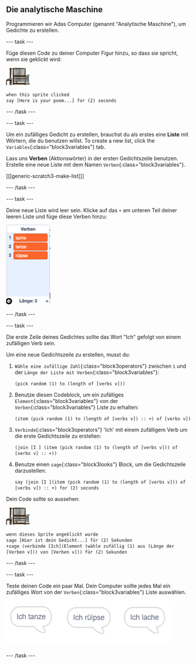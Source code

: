 ## Die analytische Maschine

Programmieren wir Adas Computer (genannt "Analytische Maschine"), um Gedichte zu erstellen.

\--- task \---

Füge diesen Code zu deiner Computer Figur hinzu, so dass sie spricht, wenn sie geklickt wird:

![Computer Sprite](images/computer-sprite.png)

```blocks3
when this sprite clicked
say [Here is your poem...] for (2) seconds
```

\--- /task \---

\--- task \---

Um ein zufälliges Gedicht zu erstellen, brauchst du als erstes eine **Liste** mit Wörtern, die du benutzen willst. To create a new list, click the `Variables`{:class="block3variables"} tab.

Lass uns **Verben** (Aktionswörter) in der ersten Gedichtszeile benutzen. Erstelle eine neue Liste mit dem Namen `Verben`{:class="block3variables"}.

[[[generic-scratch3-make-list]]]

\--- /task \---

\--- task \---

Deine neue Liste wird leer sein. Klicke auf das `+` am unteren Teil deiner leeren Liste und füge diese Verben hinzu:

![Liste mit dem + hervorgehobenen](images/poetry-verbs-annotated.png)

\--- /task \---

\--- task \---

Die erste Zeile deines Gedichtes sollte das Wort "Ich" gefolgt von einem zufälligen Verb sein.

Um eine neue Gedichtszeile zu erstellen, musst du:

1. `Wähle eine zufällige Zahl`{:class="block3operators"} zwischen `1` und der `Länge der Liste mit Verben`{:class="block3variables"}:
    
    ```blocks3
    (pick random (1) to (length of [verbs v]))
    ```

2. Benutze diesen Codeblock, um ein zufälliges `Element`{:class="block3variables"} von der `Verben`{:class="block3variables"} Liste zu erhalten:
    
    ```blocks3
    (item (pick random (1) to (length of [verbs v]) :: +) of [verbs v])
    ```

3. `Verbinde`{:class="block3operators"} 'Ich' mit einem zufälligem Verb um die erste Gedichtszeile zu erstellen:
    
    ```blocks3
    (join [I ] (item (pick random (1) to (length of [verbs v])) of [verbs v] :: +))
    ```

4. Benutze einen `sage`{:class="block3looks"} Block, um die Gedichtszeile darzustellen:
    
    ```blocks3
    say (join [I ](item (pick random (1) to (length of [verbs v])) of [verbs v]) :: +) for (2) seconds
    ```

Dein Code sollte so aussehen:

![Computer Sprite](images/computer-sprite.png)

```blocks3
wenn dieses Sprite angeklickt wurde
sage [Hier ist dein Gedicht...] für (2) Sekunden
+sage (verbinde [Ich](Element (wähle zufällig (1) aus (Länge der [Verben v])) von [Verben v])) für (2) Sekunden
```

\--- /task \---

\--- task \---

Teste deinen Code ein paar Mal. Dein Computer sollte jedes Mal ein zufälliges Wort von der `Verben`{:class="block3variables"} Liste auswählen.

![3 Sprechblasen, die verschiedene Dinge sagen](images/poetry-random-test.png)

\--- /task \---